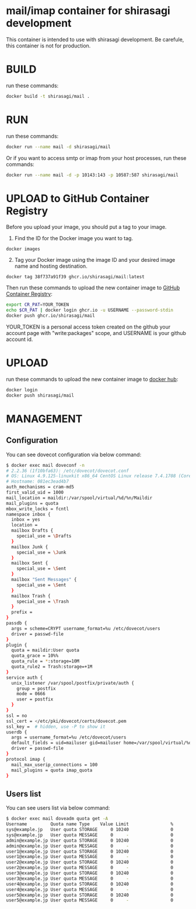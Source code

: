 mail/imap container for shirasagi development
====

This container is intended to use with shirasagi development.
Be carefule, this container is not for production.


# BUILD

run these commands:

~~~bash
docker build -t shirasagi/mail .
~~~

# RUN

run these commands:

~~~bash
docker run --name mail -d shirasagi/mail
~~~

Or if you want to access smtp or imap from your host processes, run these commands:

~~~bash
docker run --name mail -d -p 10143:143 -p 10587:587 shirasagi/mail
~~~

# UPLOAD to GitHub Container Registry

Before you upload your image, you should put a tag to your image.

1. Find the ID for the Docker image you want to tag.
  ~~~
  docker images
  ~~~
2. Tag your Docker image using the image ID and your desired image name and hosting destination.
  ~~~
  docker tag 38f737a91f39 ghcr.io/shirasagi/mail:latest
  ~~~

Then run these commands to upload the new container image to [GitHub Container Registry](https://github.com/orgs/shirasagi/packages):

~~~bash
export CR_PAT=YOUR_TOKEN
echo $CR_PAT | docker login ghcr.io -u USERNAME --password-stdin
docker push ghcr.io/shirasagi/mail
~~~

YOUR_TOKEN is a personal access token created on the github your account page with "write:packages" scope, and USERNAME is your github account id.

# UPLOAD

run these commands to upload the new container image to [docker hub](https://hub.docker.com/):

~~~bash
docker login
docker push shirasagi/mail
~~~

# MANAGEMENT

## Configuration

You can see dovecot configuration via below command:

~~~bash
$ docker exec mail doveconf -n
# 2.2.36 (1f10bfa63): /etc/dovecot/dovecot.conf
# OS: Linux 4.9.125-linuxkit x86_64 CentOS Linux release 7.4.1708 (Core)  overlay
# Hostname: 081ec3ead4b7
auth_mechanisms = cram-md5
first_valid_uid = 1000
mail_location = maildir:/var/spool/virtual/%d/%n/Maildir
mail_plugins = quota
mbox_write_locks = fcntl
namespace inbox {
  inbox = yes
  location = 
  mailbox Drafts {
    special_use = \Drafts
  }
  mailbox Junk {
    special_use = \Junk
  }
  mailbox Sent {
    special_use = \Sent
  }
  mailbox "Sent Messages" {
    special_use = \Sent
  }
  mailbox Trash {
    special_use = \Trash
  }
  prefix = 
}
passdb {
  args = scheme=CRYPT username_format=%u /etc/dovecot/users
  driver = passwd-file
}
plugin {
  quota = maildir:User quota
  quota_grace = 10%%
  quota_rule = *:storage=10M
  quota_rule2 = Trash:storage=+1M
}
service auth {
  unix_listener /var/spool/postfix/private/auth {
    group = postfix
    mode = 0666
    user = postfix
  }
}
ssl = no
ssl_cert = </etc/pki/dovecot/certs/dovecot.pem
ssl_key =  # hidden, use -P to show it
userdb {
  args = username_format=%u /etc/dovecot/users
  default_fields = uid=mailuser gid=mailuser home=/var/spool/virtual/%d/%n
  driver = passwd-file
}
protocol imap {
  mail_max_userip_connections = 100
  mail_plugins = quota imap_quota
}
~~~

## Users list

You can see users list via below command:

~~~bash
$ docker exec mail doveadm quota get -A
Username         Quota name Type    Value Limit                %
sys@example.jp   User quota STORAGE     0 10240                0
sys@example.jp   User quota MESSAGE     0     -                0
admin@example.jp User quota STORAGE     0 10240                0
admin@example.jp User quota MESSAGE     0     -                0
user1@example.jp User quota STORAGE     0 10240                0
user1@example.jp User quota MESSAGE     0     -                0
user2@example.jp User quota STORAGE     0 10240                0
user2@example.jp User quota MESSAGE     0     -                0
user3@example.jp User quota STORAGE     0 10240                0
user3@example.jp User quota MESSAGE     0     -                0
user4@example.jp User quota STORAGE     0 10240                0
user4@example.jp User quota MESSAGE     0     -                0
user5@example.jp User quota STORAGE     0 10240                0
user5@example.jp User quota MESSAGE     0     -                0
~~~
